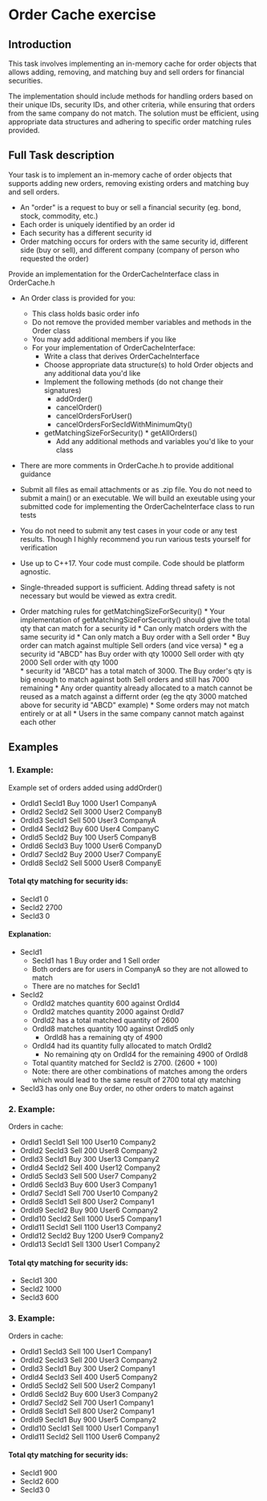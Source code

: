 # Order Cache exercise
## Introduction
This task involves implementing an in-memory cache for order objects that allows adding, removing, and matching buy and sell orders for financial securities. 

The implementation should include methods for handling orders based on their unique IDs, security IDs, and other criteria, while ensuring that orders from the same company do not match. The solution must be efficient, using appropriate data structures and adhering to specific order matching rules provided.

## Full Task description
Your task is to implement an in-memory cache of order objects that supports 
adding new orders, removing existing orders and matching buy and sell orders. 
* An "order" is a request to buy or sell a financial security (eg. bond, stock, 
    commodity, etc.)
* Each order is uniquely identified by an order id
* Each security has a different security id 
* Order matching occurs for orders with the same security id, different side (buy or sell),
    and different company (company of person who requested the order)

Provide an implementation for the OrderCacheInterface class in OrderCache.h 
* An Order class is provided for you:
  * This class holds basic order info
  * Do not remove the provided member variables and methods in the Order class
  * You may add additional members if you like
  * For your implementation of OrderCacheInterface:
      * Write a class that derives OrderCacheInterface
      * Choose appropriate data structure(s) to hold Order objects and any additional data you'd like            
      * Implement the following methods (do not change their signatures)
          * addOrder()
          * cancelOrder()
          * cancelOrdersForUser()
          * cancelOrdersForSecIdWithMinimumQty()
    * getMatchingSizeForSecurity()
          * getAllOrders()
      * Add any additional methods and variables you'd like to your class
          
* There are more comments in OrderCache.h to provide additional guidance
* Submit all files as email attachments or as .zip file. You do not need to submit 
  a main() or an executable. We will build an exeutable using your submitted 
  code for implementing the OrderCacheInterface class to run tests  
* You do not need to submit any test cases in your code or any test results. Though 
  I highly recommend you run various tests yourself for verification    
* Use up to C++17. Your code must compile. Code should be platform agnostic.
* Single-threaded support is sufficient. Adding thread safety is not necessary but
  would be viewed as extra credit.  

* Order matching rules for getMatchingSizeForSecurity()
      * Your implementation of getMatchingSizeForSecurity() should give the total qty that can match for a security id
      * Can only match orders with the same security id
      * Can only match a Buy order with a Sell order
      * Buy order can match against multiple Sell orders (and vice versa)
          * eg a security id "ABCD" has 
              Buy  order with qty 10000
              Sell order with qty  2000
              Sell order with qty  1000               
          * security id "ABCD" has a total match of 3000. The Buy order's qty is big enough
            to match against both Sell orders and still has 7000 remaining
      * Any order quantity already allocated to a match cannot be reused as a match 
        against a differnt order (eg the qty 3000 matched above for security id "ABCD" example)
      * Some orders may not match entirely or at all 
      * Users in the same company cannot match against each other
  
## Examples
### 1. Example:
Example set of orders added using addOrder()
* OrdId1 SecId1 Buy  1000 User1 CompanyA
* OrdId2 SecId2 Sell 3000 User2 CompanyB
* OrdId3 SecId1 Sell  500 User3 CompanyA
* OrdId4 SecId2 Buy   600 User4 CompanyC
* OrdId5 SecId2 Buy   100 User5 CompanyB
* OrdId6 SecId3 Buy  1000 User6 CompanyD
* OrdId7 SecId2 Buy  2000 User7 CompanyE
* OrdId8 SecId2 Sell 5000 User8 CompanyE

#### Total qty matching for security ids:
* SecId1 0
* SecId2 2700
* SecId3 0
#### Explanation:
* SecId1
  * SecId1 has 1 Buy order and 1 Sell order
  * Both orders are for users in CompanyA so they are not allowed to match
  * There are no matches for SecId1
* SecId2
  * OrdId2 matches quantity  600 against OrdId4 
  * OrdId2 matches quantity 2000 against OrdId7 
  * OrdId2 has a total matched quantity of 2600
  * OrdId8 matches quantity 100 against OrdId5 only
      * OrdId8 has a remaining qty of 4900
  * OrdId4 had its quantity fully allocated to match OrdId2
      * No remaining qty on OrdId4 for the remaining 4900 of OrdId8
  * Total quantity matched for SecId2 is 2700.  (2600 + 100) 
  * Note: there are other combinations of matches among the orders which
    would lead to the same result of 2700 total qty matching
* SecId3 has only one Buy order, no other orders to match against

### 2. Example:
Orders in cache:
* OrdId1 SecId1 Sell 100 User10 Company2
* OrdId2 SecId3 Sell 200 User8 Company2
* OrdId3 SecId1 Buy 300 User13 Company2
* OrdId4 SecId2 Sell 400 User12 Company2
* OrdId5 SecId3 Sell 500 User7 Company2
* OrdId6 SecId3 Buy 600 User3 Company1
* OrdId7 SecId1 Sell 700 User10 Company2
* OrdId8 SecId1 Sell 800 User2 Company1
* OrdId9 SecId2 Buy 900 User6 Company2
* OrdId10 SecId2 Sell 1000 User5 Company1
* OrdId11 SecId1 Sell 1100 User13 Company2
* OrdId12 SecId2 Buy 1200 User9 Company2
* OrdId13 SecId1 Sell 1300 User1 Company2

#### Total qty matching for security ids:
* SecId1 300
* SecId2 1000
* SecId3 600
### 3. Example:
Orders in cache:
* OrdId1 SecId3 Sell 100 User1 Company1
* OrdId2 SecId3 Sell 200 User3 Company2
* OrdId3 SecId1 Buy 300 User2 Company1
* OrdId4 SecId3 Sell 400 User5 Company2
* OrdId5 SecId2 Sell 500 User2 Company1
* OrdId6 SecId2 Buy 600 User3 Company2
* OrdId7 SecId2 Sell 700 User1 Company1
* OrdId8 SecId1 Sell 800 User2 Company1
* OrdId9 SecId1 Buy 900 User5 Company2
* OrdId10 SecId1 Sell 1000 User1 Company1
* OrdId11 SecId2 Sell 1100 User6 Company2

#### Total qty matching for security ids:
* SecId1 900
* SecId2 600
* SecId3 0